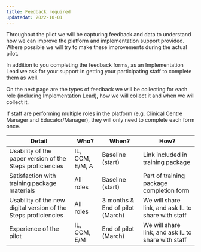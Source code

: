 ```yaml
---
title: Feedback required
updatedAt: 2022-10-01
---
```

Throughout the pilot we will be capturing feedback and data to understand how we can improve the platform and implementation support provided. Where possible we will try to make these improvements during the actual pilot.​

In addition to you completing the feedback forms, as an Implementation Lead we ask for your support in getting your participating staff to complete them as well.​

On the next page are the types of feedback we will be collecting for each role (including Implementation Lead), how we will collect it and when we will collect it.​

If staff are performing multiple roles in the platform (e.g. Clinical Centre Manager and Educator/Manager), they will only need to complete each form once.

| Detail                                                           | Who?            | When?                           | How?                                               |
|------------------------------------------------------------------|-----------------|---------------------------------|----------------------------------------------------|
| Usability of the paper version of the Steps proficiencies       | IL, CCM, E/M, A | Baseline (start)                | Link included in training package                  |
| Satisfaction with training package materials                     | All roles       | Baseline (start)                | Part of training package completion form           |
| Usability of the new digital version of the Steps proficiencies | All roles       | 3 months & End of pilot (March) | We will share link, and ask IL to share with staff |
| Experience of the pilot                                          | IL, CCM, E/M    | End of pilot (March)            | We will share link, and ask IL to share with staff |